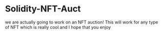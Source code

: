 # Solidity-NFT-Auct
we are actually going to work on an NFT auction! This will work for any type of NFT which is really cool and I hope that you enjoy

